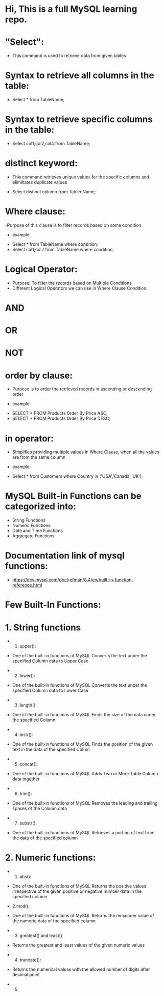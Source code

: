 # Hi, This is a full MySQL learning repo.

# "Select":
- This command is used to retrieve data from given tables
  
# Syntax to retrieve all columns in the table:
- Select * from TableName;

# Syntax to retrieve specific columns in the table:
- Select col1,col2,col4 from TableName;

# distinct keyword:
- This command retrieves unique values for the specific columns and eliminates duplicate values

- Select distinct column from TablenName;
# Where clause:
-Purpose of this clause is to filter records based on some condition

* example:
-  Select * from TableName where condition;
-  Select col1,col2 from TableName where condition;

# Logical Operator:
- Purpose: To filter the records based on Multiple Conditions
- Different Logical Operators we can use in Where Clause Condition:
# AND
# OR
# NOT

# order by clause:
-  Purpose is to order the retrieved records in ascending or descending order

* example:
-  SELECT * FROM Products Order By Price ASC;
-  SELECT * FROM Products Order By Price DESC;

# in operator:
-  Simplifies providing multiple values in Where Clause, when all the values are from the same column

* example:
-  Select * from Customers where Country in ('USA','Canada','UK');

# MySQL Built-in Functions can be categorized into:
- String Functions
- Numeric Functions
- Date and Time Functions
- Aggregate Functions

# Documentation link of mysql functions:
- https://dev.mysql.com/doc/refman/8.4/en/built-in-function-reference.html
  
# Few Built-In Functions:
# 1. String functions

- 1. upper():
- One of the built-in functions of MySQL 
Converts the text under the specified Column data to Upper Case

- 2. lower():
- One of the built-in functions of MySQL 
Converts the text under the specified Column data to Lower Case

- 3. length():
- One of the built-in functions of MySQL 
Finds the size of the data under the specified Column

- 4. instr():
- One of the built-in functions of MySQL 
Finds the position of the given text in the data of the specified Colum

- 5. concat():
- One of the built-in functions of MySQL 
Adds Two or More Table Column data together

-  6. trim():
-  One of the built-in functions of MySQL 
Removes the leading and trailing spaces of the Column data

- 7. substr():
- One of the built-in functions of MySQL 
Retrieves a portion of text from the data of the specified column

# 2. Numeric functions:
- 1. abs():
- One of the built-in functions of MySQL
Returns the positive values irrespective of the given positive or negative number data in the specified column

- 2.mod():
- One of the built-in functions of MySQL
Returns the remainder value of the numeric data of the specified column

- 3. greatest() and least()
- Returns the greatest and least values of the given numeric values

- 4. truncate():
- Returns the numerical values with the allowed number of digits after decimal point
- 5. 
